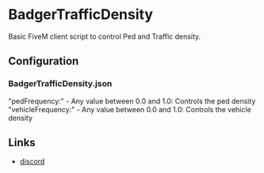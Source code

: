 # BadgerTrafficDensity
Basic FiveM client script to control Ped and Traffic density.

## Configuration
### BadgerTrafficDensity.json
"pedFrequency:" - Any value between 0.0 and 1.0: Controls the ped density
"vehicleFrequency:" - Any value between 0.0 and 1.0: Controls the vehicle density

## Links
- [discord](https://discord.gg/TFCQE8d)
